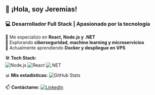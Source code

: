 ## 👋 ¡Hola, soy Jeremías!
### 💻 Desarrollador Full Stack | Apasionado por la tecnología

🔹 Me especializo en **React, Node.js y .NET**  
🔹 Explorando **ciberseguridad, machine learning y microservicios**  
🔹 Actualmente aprendiendo **Docker y despliegue en VPS**  

🛠 **Tech Stack:**  
![Node.js](https://img.shields.io/badge/Node.js-339933?style=for-the-badge&logo=nodedotjs&logoColor=white)
![React](https://img.shields.io/badge/React-20232a?style=for-the-badge&logo=react&logoColor=61dafb)
![.NET](https://img.shields.io/badge/.NET-512BD4?style=for-the-badge&logo=dotnet&logoColor=white)

📊 **Mis estadísticas:**
![GitHub Stats](https://github-readme-stats.vercel.app/api?username=JeremiasB&show_icons=true&theme=tokyonight)

📫 **Contáctame:**
[![LinkedIn](https://img.shields.io/badge/LinkedIn-blue?style=for-the-badge&logo=linkedin)](https://linkedin.com/in/jeremias)


<!--
**Jerucho/Jerucho** is a ✨ _special_ ✨ repository because its `README.md` (this file) appears on your GitHub profile.

Here are some ideas to get you started:

- 🔭 I’m currently working on ...
- 🌱 I’m currently learning ...
- 👯 I’m looking to collaborate on ...
- 🤔 I’m looking for help with ...
- 💬 Ask me about ...
- 📫 How to reach me: ...
- 😄 Pronouns: ...
- ⚡ Fun fact: ...
-->
